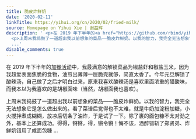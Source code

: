```yaml
---
title: 脆皮炸鲜奶
date: '2020-02-11'
linkTitle: https://yihui.org/cn/2020/02/fried-milk/
source: Homepage on Yihui Xie | 谢益辉
description: ' <p>在 2019 年下半年的<a href="https://github.com/rbind/yihui/commits/master/content/cn-recipe.md">加餐活动</a>中，我最满意的解锁菜品为椒盐虾和椒盐玉米，因为我超爱表面焦脆的食物，油煎出薄薄一层脆壳就够，简直太香了。今年元旦解锁了酸辣汤，自己做了之后才明白过来，原来我喜欢酸辣汤是喜欢里面浓重的醋酸味，而我本以为我喜欢的是胡椒面味（当然，胡椒面我也喜欢）。</p>
  <p>上周末我捣鼓了一道超出我以前想象的菜品——脆皮炸鲜奶。以我的智力，我完全无法想象它是怎么做出来的。看了菜谱后觉得也不太难，就是牛奶加淀粉加糖，小火搅拌煮成糊糊，放凉后切条了油炸，于是试了一下。除了裹的面包糠不太对劲之外，基本上还算成功。得得，锵锵，得，锵令锵！悔不该，酒醉错斩了郑贤弟、炸鲜奶错用了咸面包糠
  ...'
disable_comments: true
---
```

 <p>在 2019 年下半年的<a href="https://github.com/rbind/yihui/commits/master/content/cn-recipe.md">加餐活动</a>中，我最满意的解锁菜品为椒盐虾和椒盐玉米，因为我超爱表面焦脆的食物，油煎出薄薄一层脆壳就够，简直太香了。今年元旦解锁了酸辣汤，自己做了之后才明白过来，原来我喜欢酸辣汤是喜欢里面浓重的醋酸味，而我本以为我喜欢的是胡椒面味（当然，胡椒面我也喜欢）。</p> <p>上周末我捣鼓了一道超出我以前想象的菜品——脆皮炸鲜奶。以我的智力，我完全无法想象它是怎么做出来的。看了菜谱后觉得也不太难，就是牛奶加淀粉加糖，小火搅拌煮成糊糊，放凉后切条了油炸，于是试了一下。除了裹的面包糠不太对劲之外，基本上还算成功。得得，锵锵，得，锵令锵！悔不该，酒醉错斩了郑贤弟、炸鲜奶错用了咸面包糠 ...